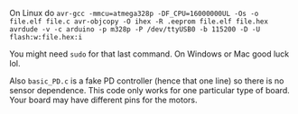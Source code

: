 On Linux do ``avr-gcc -mmcu=atmega328p -DF_CPU=16000000UL -Os -o file.elf file.c
avr-objcopy -O ihex -R .eeprom file.elf file.hex
avrdude -v -c arduino -p m328p -P /dev/ttyUSB0 -b 115200 -D -U flash:w:file.hex:i``

You might need `sudo` for that last command. On Windows or Mac good luck lol.

Also `basic_PD.c` is a fake PD controller (hence that one line) so there is no sensor dependence. This code only works for one particular type of board. Your board may have different pins for the motors.
